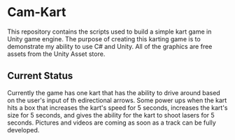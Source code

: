 # Cam-Kart

This repository contains the scripts used to build a simple kart game in Unity game engine. The purpose of creating this karting game is to demonstrate my ability to use C# and Unity. All of the graphics are free assets from the Unity Asset store. 

## Current Status
Currently the game has one kart that has the ability to drive around based on the user's input of th edirectional arrows. Some power ups when the kart hits a box that increases the kart's speed for 5 seconds, increases the kart's size for 5 seconds, and gives the ability for the kart to shoot lasers for 5 seconds. Pictures and videos are coming as soon as a track can be fully developed. 
